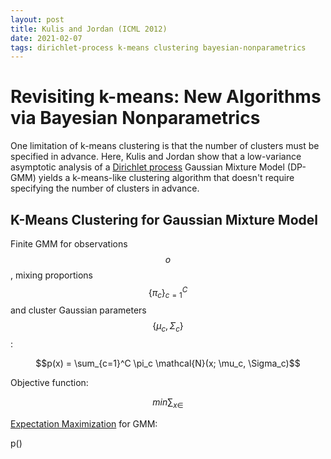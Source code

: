 ```yaml
---
layout: post
title: Kulis and Jordan (ICML 2012)
date: 2021-02-07
tags: dirichlet-process k-means clustering bayesian-nonparametrics
---
```


# Revisiting k-means: New Algorithms via Bayesian Nonparametrics

One limitation of k-means clustering is that the number
of clusters must be specified in advance. Here, Kulis and Jordan show that 
a low-variance asymptotic analysis of a [Dirichlet process](content/learning/dirichlet_process.md)
Gaussian Mixture Model (DP-GMM) yields a k-means-like clustering
algorithm that doesn't require specifying the number of clusters in advance.

## K-Means Clustering for Gaussian Mixture Model

Finite GMM for observations $$o$$, mixing proportions $$\{\pi_c \}_{c=1}^C$$ and cluster 
Gaussian parameters $$\{\mu_c, \Sigma_c\}$$: 

$$p(x) = \sum_{c=1}^C \pi_c \mathcal{N}(x; \mu_c, \Sigma_c)$$

Objective function: 

$$min \sum_{x \in } $$

[Expectation Maximization](../../content/learning/probabilistic_graphical_models/expectation_maximization.md)
for GMM:

p()